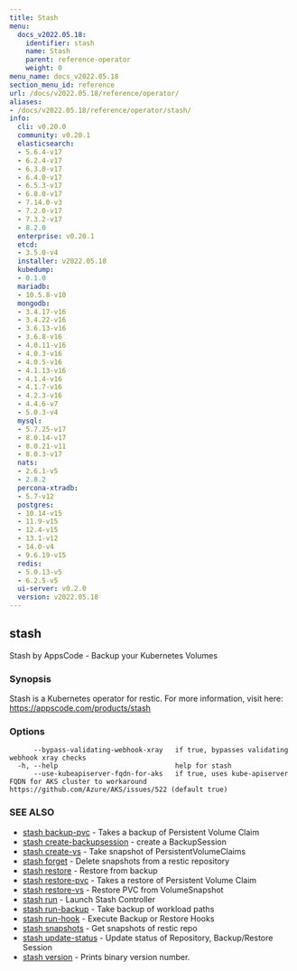```yaml
---
title: Stash
menu:
  docs_v2022.05.18:
    identifier: stash
    name: Stash
    parent: reference-operator
    weight: 0
menu_name: docs_v2022.05.18
section_menu_id: reference
url: /docs/v2022.05.18/reference/operator/
aliases:
- /docs/v2022.05.18/reference/operator/stash/
info:
  cli: v0.20.0
  community: v0.20.1
  elasticsearch:
  - 5.6.4-v17
  - 6.2.4-v17
  - 6.3.0-v17
  - 6.4.0-v17
  - 6.5.3-v17
  - 6.8.0-v17
  - 7.14.0-v3
  - 7.2.0-v17
  - 7.3.2-v17
  - 8.2.0
  enterprise: v0.20.1
  etcd:
  - 3.5.0-v4
  installer: v2022.05.18
  kubedump:
  - 0.1.0
  mariadb:
  - 10.5.8-v10
  mongodb:
  - 3.4.17-v16
  - 3.4.22-v16
  - 3.6.13-v16
  - 3.6.8-v16
  - 4.0.11-v16
  - 4.0.3-v16
  - 4.0.5-v16
  - 4.1.13-v16
  - 4.1.4-v16
  - 4.1.7-v16
  - 4.2.3-v16
  - 4.4.6-v7
  - 5.0.3-v4
  mysql:
  - 5.7.25-v17
  - 8.0.14-v17
  - 8.0.21-v11
  - 8.0.3-v17
  nats:
  - 2.6.1-v5
  - 2.8.2
  percona-xtradb:
  - 5.7-v12
  postgres:
  - 10.14-v15
  - 11.9-v15
  - 12.4-v15
  - 13.1-v12
  - 14.0-v4
  - 9.6.19-v15
  redis:
  - 5.0.13-v5
  - 6.2.5-v5
  ui-server: v0.2.0
  version: v2022.05.18
---
```


## stash

Stash by AppsCode - Backup your Kubernetes Volumes

### Synopsis

Stash is a Kubernetes operator for restic. For more information, visit here: https://appscode.com/products/stash

### Options

```
      --bypass-validating-webhook-xray   if true, bypasses validating webhook xray checks
  -h, --help                             help for stash
      --use-kubeapiserver-fqdn-for-aks   if true, uses kube-apiserver FQDN for AKS cluster to workaround https://github.com/Azure/AKS/issues/522 (default true)
```

### SEE ALSO

* [stash backup-pvc](/docs/v2022.05.18/reference/operator/stash_backup-pvc)	 - Takes a backup of Persistent Volume Claim
* [stash create-backupsession](/docs/v2022.05.18/reference/operator/stash_create-backupsession)	 - create a BackupSession
* [stash create-vs](/docs/v2022.05.18/reference/operator/stash_create-vs)	 - Take snapshot of PersistentVolumeClaims
* [stash forget](/docs/v2022.05.18/reference/operator/stash_forget)	 - Delete snapshots from a restic repository
* [stash restore](/docs/v2022.05.18/reference/operator/stash_restore)	 - Restore from backup
* [stash restore-pvc](/docs/v2022.05.18/reference/operator/stash_restore-pvc)	 - Takes a restore of Persistent Volume Claim
* [stash restore-vs](/docs/v2022.05.18/reference/operator/stash_restore-vs)	 - Restore PVC from VolumeSnapshot
* [stash run](/docs/v2022.05.18/reference/operator/stash_run)	 - Launch Stash Controller
* [stash run-backup](/docs/v2022.05.18/reference/operator/stash_run-backup)	 - Take backup of workload paths
* [stash run-hook](/docs/v2022.05.18/reference/operator/stash_run-hook)	 - Execute Backup or Restore Hooks
* [stash snapshots](/docs/v2022.05.18/reference/operator/stash_snapshots)	 - Get snapshots of restic repo
* [stash update-status](/docs/v2022.05.18/reference/operator/stash_update-status)	 - Update status of Repository, Backup/Restore Session
* [stash version](/docs/v2022.05.18/reference/operator/stash_version)	 - Prints binary version number.

